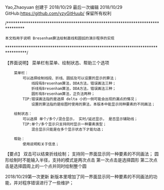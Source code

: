 
Yao,Zhaoyuan 创建于 2018/10/29
最后一次编辑 2018/10/29
GitHub:https://github.com/yzyGitHuub/
保留所有权利

/********************************************************************************

	本文档用于说明 Bresenham算法绘制直线和圆弧的演示程序的实现

*********************************************************************************/

【界面说明】
	菜单栏有菜单、绘制状态、帮助三个选项
		
		菜单栏：
			可以选择绘制线段、折线、圆弧及可以设置的显示的算法；
				线段有Bresenham算法，DDA方法，错误画法三种；
				折线有Bresenham算法，DDA方法，错误画法三种；
				圆形有Bresenham算法，正负法两种；
			TIP:错误画法指的是选择 delta 小的一侧可能会出现的漏点的情况；
			    设置的算法指的是绘图时使用的算法，本版本中能显示同种要素的不同画法；
	
		绘制状态：
			可以选择 单个/多个/混合显示， 实时/延迟显示， 是否显示辅助线；
			TIP:单个/多个显示只支持同时显示一种要素类型；
			    混合显示只能是在多个显示状态下才能勾选；
			    
		帮助：
			使用说明和关于信息；
			
【要点】
	双击可以结束折线绘制；
	支持同一界面显示同一种要素的不同画法；
	圆形绘制时不能输入半径，支持的模式是两次点击
		第一次点击是选择圆形
		第二次点击是选择圆周上的一个点并同时绘制整个圆
	
2018/10/29第一次更新
	新版本里增加了同一界面显示同一种要素的不同画法的功能，并对程序错误进行了一些维护；

	
